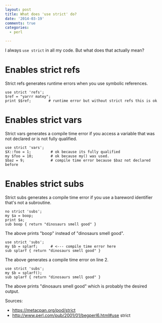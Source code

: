 ```yaml
---
layout: post
title: What does 'use strict' do?
date: '2014-03-19'
comments: true
categories:
  - perl

---
```


I always `use strict` in all my code.  But what does that actually mean?

# Enables strict refs

Strict refs generates runtime errors when you use symbolic references.  

    use strict 'refs';
    $ref = "yarrr matey";
    print $$ref;        # runtime error but without strict refs this is ok

# Enables strict vars

Strict vars generates a compile time error if you access a variable that was
not declared or is not fully qualified.

    use strict 'vars';
    $X::foo = 1;         # ok because its fully qualified
    my $foo = 10;        # ok because my() was used.
    $baz = 9;            # compile time error because $baz not declared before

# Enables strict subs

Strict subs generates a compile time error if you use a bareword identifier
that's not a subroutine.

    no strict 'subs';
    my $a = boop;
    print $a; 
    sub boop { return "dinosaurs smell good" }

The above prints "boop" instead of "dinosaurs smell good".

    use strict 'subs';
    my $b = splarf;      # <--- compile time error here
    sub splarf { return "dinosaurs smell good" }

The above generates a compile time error on line 2.

    use strict 'subs';
    my $b = splarf(); 
    sub splarf { return "dinosaurs smell good" }

The above prints "dinosaurs smell good" which is probably the desired output.


Sources: 

 * https://metacpan.org/pod/strict
 * http://www.perl.com/pub/2001/01/begperl6.html#use strict

